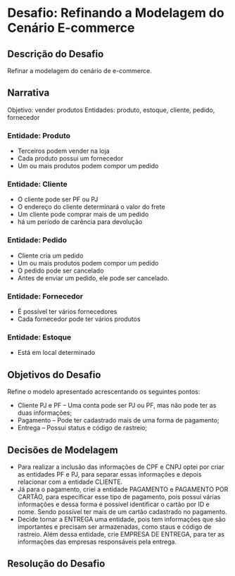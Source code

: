 # Desafio: Refinando a Modelagem do Cenário E-commerce

## Descrição do Desafio
Refinar a modelagem do cenário de e-commerce.

## Narrativa
Objetivo: vender produtos
Entidades: produto, estoque, cliente, pedido, fornecedor 

### Entidade: Produto
- Terceiros podem vender na loja
- Cada produto possui um fornecedor
- Um ou mais produtos podem compor um pedido

### Entidade: Cliente
- O cliente pode ser PF ou PJ
- O endereço do cliente determinará o valor do frete
- Um cliente pode comprar mais de um pedido
- há um período de carência para devolução

### Entidade: Pedido
- Cliente cria um pedido
- Um ou mais produtos podem compor um pedido
- O pedido pode ser cancelado
- Antes de enviar um pedido, ele pode ser cancelado.

### Entidade: Fornecedor
- É possível ter vários fornecedores
- Cada fornecedor pode ter vários produtos

### Entidade: Estoque
- Está em local determinado

## Objetivos do Desafio
Refine o modelo apresentado acrescentando os seguintes pontos:
- Cliente PJ e PF – Uma conta pode ser PJ ou PF, mas não pode ter as duas informações;
- Pagamento – Pode ter cadastrado mais de uma forma de pagamento;
- Entrega – Possui status e código de rastreio;

## Decisões de Modelagem
- Para realizar a inclusão das informações de CPF e CNPJ optei por criar as entidades PF e PJ, para separar essas informações e depois relacionar com a entidade CLIENTE.
- Já para o pagamento, criei a entidade PAGAMENTO e PAGAMENTO POR CARTÃO, para especificar esse tipo de pagamento, pois possui várias informações e dessa forma é possível identificar o cartão por ID e nome. Sendo possível ter mais de um cartão cadastrado no pagamento.
- Decide tornar a ENTREGA uma entidade, pois tem informações que são importantes e precisam ser armazenadas, como staus e código de rastreio. Além dessa entidade, crie EMPRESA DE ENTREGA, para ter as informações das empresas responsáveis pela entrega.


## Resolução do Desafio


